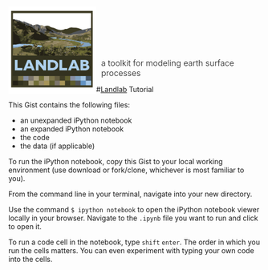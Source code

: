 <img style="float: left; height: 175px; width: 175px" src="landlab_logo_picture.jpg"> <h3 style="margin: 117px 0 0 185px; font-weight: 300;">a toolkit for modeling earth surface processes</h3><a style="clear: both;"> </a>

#[Landlab](http://landlab.github.io) Tutorial



This Gist contains the following files:

- an unexpanded iPython notebook
- an expanded iPython notebook
- the code
- the data (if applicable)

To run the iPython notebook, copy this Gist to your local working environment (use download or fork/clone, whichever is most familiar to you).

From the command line in your terminal, navigate into your new directory.

Use the command ``$ ipython notebook`` to open the iPython notebook viewer locally in your browser. Navigate to the ``.ipynb`` file you want to run and click to open it.

To run a code cell in the notebook, type ``shift`` ``enter``. The order in which you run the cells matters. You can even experiment with typing your own code into the cells.
